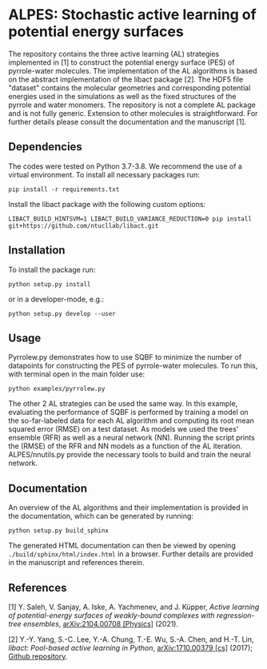 # ALPES: Stochastic active learning of potential energy surfaces

The repository contains the three active learning (AL) strategies implemented in
[1] to construct the potential energy surface (PES) of pyrrole-water molecules.
The implementation of the AL algorithms is based on the abstract implementation
of the libact package [2]. The HDF5 file "dataset" contains the molecular
geometries and corresponding potential energies used in the simulations as well
as the fixed structures of the pyrrole and water monomers. The repository is not
a complete AL package and is not fully generic. Extension to other molecules is
straightforward. For further details please consult the documentation and the
manuscript [1].

## Dependencies

The codes were tested on Python 3.7-3.8. We recommend the use of a virtual
environment. To install all necessary packages run:

```
pip install -r requirements.txt
```
Install the libact package with the following custom options:
```
LIBACT_BUILD_HINTSVM=1 LIBACT_BUILD_VARIANCE_REDUCTION=0 pip install git+https://github.com/ntucllab/libact.git
```


## Installation

To install the package run:
```
python setup.py install
```
or in a developer-mode, e.g.:
```
python setup.py develop --user
```


## Usage

Pyrrolew.py demonstrates how to use SQBF to minimize the number of datapoints
for constructing the PES of pyrrole-water molecules. To run this, with terminal
open in the main folder use:

```
python examples/pyrrolew.py
```

The other 2 AL strategies can be used the same way. In this example, evaluating
the performance of SQBF is performed by training a model on the so-far-labeled
data for each AL algorithm and computing its root mean squared error (RMSE) on a test dataset. As
models we used the trees' ensemble (RFR) as well as a neural network (NN). Running the script prints the (RMSE) of the RFR and NN models as a function of the AL iteration.
ALPES/nnutils.py provide the necessary tools to build and train the neural
network.


## Documentation

An overview of the AL algorithms and their implementation is provided in the
documentation, which can be generated by running:

```
python setup.py build_sphinx
```

The generated HTML documentation can then be viewed by opening
`./build/sphinx/html/index.html` in a browser. Further details are provided in
the manuscript and references therein.


## References

[1] Y. Saleh, V. Sanjay, A. Iske, A. Yachmenev, and J. Küpper, *Active learning
of potential-energy surfaces of weakly-bound complexes with regression-tree
ensembles*, [arXiv:2104.00708 [Physics]]( http://arxiv.org/abs/2104.00708) (2021).

[2] Y.-Y. Yang, S.-C. Lee, Y.-A. Chung, T.-E. Wu, S.-A. Chen, and H.-T. Lin, *libact: Pool-based active learning in Python*, [arXiv:1710.00379 [cs]]( http://arxiv.org/abs/1710.00379) (2017); [Github repository]( https://github.com/ntucllab/libact).



<!-- Put Emacs local variables into HTML comment
Local Variables:
coding: utf-8
fill-column: 80
End:
-->
